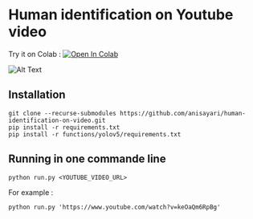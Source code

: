# Human identification on Youtube video

Try it on Colab :
[![Open In Colab](https://colab.research.google.com/assets/colab-badge.svg)](https://colab.research.google.com/drive/1FBlC3xPjrTSEu6oSGYDrD-r3bhHUb36f?usp=sharing)

![Alt Text](https://github.com/anisayari/faceHIDEE/blob/master/run.gif?raw=true)


## Installation
```
git clone --recurse-submodules https://github.com/anisayari/human-identification-on-video.git
pip install -r requirements.txt
pip install -r functions/yolov5/requirements.txt
```

## Running in one commande line
```
python run.py <YOUTUBE_VIDEO_URL>
```

For example :
```
python run.py 'https://www.youtube.com/watch?v=keOaQm6RpBg'
```